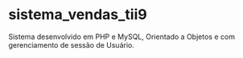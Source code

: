 # sistema_vendas_tii9
Sistema desenvolvido em PHP e MySQL, Orientado a Objetos e com gerenciamento de sessão de Usuário.
